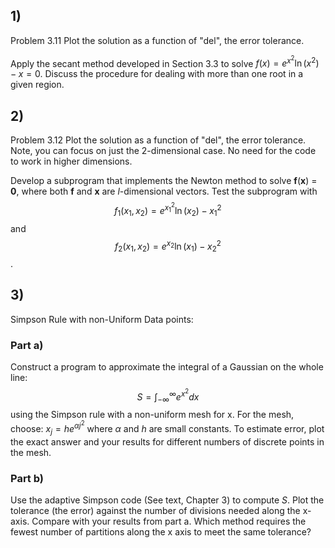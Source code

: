 ## 1)
Problem 3.11 Plot the solution as a function of "del", the error tolerance.

Apply the secant method developed in Section 3.3 to solve $f(x)=e^{x^2}\ln(x^2)-x=0$. Discuss the procedure for dealing with more than one
root in a given region.
 
## 2)
Problem 3.12 Plot the solution as a function of "del", the error tolerance.  Note, you can focus on just the 2-dimensional case.  No need for the code to work in higher dimensions. 

Develop a subprogram that implements the Newton method to solve **f**(**x**) =
**0**, where both **f** and **x** are $l$-dimensional vectors. Test the subprogram with
$$f_1(x_1,x_2)=e^{x_1^2}\ln(x_2)-x_1^2$$ and $$f_2(x_1,x_2)=e^{x_2}\ln(x_1)-x_2^2$$.
 
## 3)
Simpson Rule with non-Uniform Data points:
 
### Part a)
Construct a program to approximate the integral of a Gaussian on the whole line:
$$ S = \int_{-\infty}^\infty e^{x^2}dx $$
using the Simpson rule with a non-uniform mesh for x.  For the mesh, choose: $x_j = he^{\alpha j^2}$ where $\alpha$ and $h$ are small constants. To estimate error, plot the exact answer and your results for different numbers of discrete points in the mesh.  

### Part b)
Use the adaptive Simpson code (See text, Chapter 3) to compute $S$. Plot the tolerance (the error) against the number of divisions needed along the x-axis.  Compare with your results from part a.  Which method requires the fewest number of partitions along the x axis to meet the same tolerance? 
